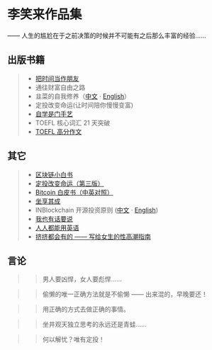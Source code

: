 # 李笑来作品集
—— 人生的尴尬在于之前决策的时候并不可能有之后那么丰富的经验……

## 出版书籍

> * [把时间当作朋友](/befriending-time/)
> * 通往财富自由之路
> * 韭菜的自我修养（[中文](/the-self-cultivation-of-leeks/cn/) · [English](/the-self-cultivation-of-leeks/en/)）
> * 定投改变命运(让时间陪你慢慢变富)
> * [自学是门手艺](/the-craft-of-selfteaching/)
> * TOEFL 核心词汇 21 天突破
> * [TOEFL 高分作文](/twe185/)

## 其它

> * [区块链小白书](https://blockchainlittlebook.com)
> * [定投改变命运（第三版）](https://onregularinvesting.com)
> * [Bitcoin 白皮书（中英对照）](/bitcoin-whitepaper-cn-en-translation/Bitcoin-Whitepaper-EN-CN.html)
> * [坐享其成](https://github.com/xiaolai/zuoxiangqicheng)
> * INBlockchain 开源投资原则 ([中文](/inb-principles/cn/) · [English](/inb-principles/en/))
> * [我也有话要说](/i-have-a-say/)
> * [人人都能用英语](/everyone-can-use-english/)
> * [挤挤都会有的 —— 写给女生的性高潮指南](/ji/)



## 言论

> > 男人要凶悍，女人要彪悍……

> > 偷懒的唯一正确方法就是不偷懒 —— 出来混的，早晚要还！

> > 用正确的方式去做正确的事情。

> > 坐井观天独立思考的永远还是青蛙……

> > 何以解忧？唯有定投！
